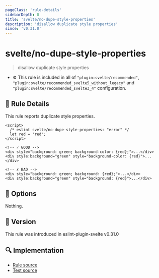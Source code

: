 ```yaml
---
pageClass: 'rule-details'
sidebarDepth: 0
title: 'svelte/no-dupe-style-properties'
description: 'disallow duplicate style properties'
since: 'v0.31.0'
---
```


# svelte/no-dupe-style-properties

> disallow duplicate style properties

- :gear: This rule is included in all of `"plugin:svelte/recommended"`, `"plugin:svelte/recommended_svelte5_without_legacy"` and `"plugin:svelte/recommended_svelte3_4"` configuration.

## :book: Rule Details

This rule reports duplicate style properties.

<!--eslint-skip-->

```svelte
<script>
  /* eslint svelte/no-dupe-style-properties: "error" */
  let red = 'red';
</script>

<!-- ✓ GOOD -->
<div style="background: green; background-color: {red};">...</div>
<div style:background="green" style="background-color: {red}">...</div>

<!-- ✗ BAD -->
<div style="background: green; background: {red};">...</div>
<div style:background="green" style="background: {red}">...</div>
```

## :wrench: Options

Nothing.

## :rocket: Version

This rule was introduced in eslint-plugin-svelte v0.31.0

## :mag: Implementation

- [Rule source](https://github.com/sveltejs/eslint-plugin-svelte/blob/main/packages/eslint-plugin-svelte/src/rules/no-dupe-style-properties.ts)
- [Test source](https://github.com/sveltejs/eslint-plugin-svelte/blob/main/packages/eslint-plugin-svelte/tests/src/rules/no-dupe-style-properties.ts)
